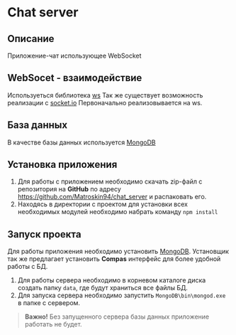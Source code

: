 # Chat server

## Описание
Приложение-чат использующее WebSocket
## WebSocet - взаимодействие
Используеться библиотека [ws](https://www.npmjs.com/package/ws)
Так же существует возможность реализации с [socket.io](https://www.npmjs.com/package/ws)
Первоначально реализовывается на ws.

## База данных
В качестве базы данных используется [MongoDB](https://www.mongodb.com/)

## Установка приложения

 1. Для работы с приложением необходимо скачать zip-файл с репозитория на **GitHub** по адресу https://github.com/Matroskin94/chat_server и распаковать его.
 2.  Находясь в директории с проектом для установки всех необходимых модулей необходимо набрать команду `npm install`

## Запуск проекта
Для работы приложения необходимо установить [MongoDB](https://www.mongodb.com/download-center#community). Установщик так же предлагает установить **Compas** интерфейс для более удобной работы с БД.
1. Для работы сервера необходимо в корневом каталоге диска создать папку `data`, где будут храниться все файлы БД.
2. Для запуска сервера необходимо запустить `MongoDB\bin\mongod.exe` в папке с сервером.
> **Важно!**
> Без запущенного сервера базы данных приложение работать не будет.
